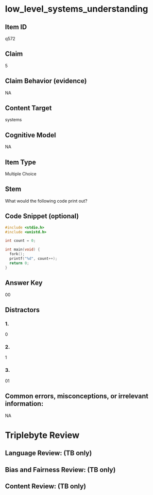 # low_level_systems_understanding

## Item ID
q572

## Claim
5

## Claim Behavior (evidence)
NA

## Content Target
systems

## Cognitive Model
NA

## Item Type
Multiple Choice

## Stem
What would the following code print out?

## Code Snippet (optional)
```c
#include <stdio.h>
#include <unistd.h> 

int count = 0;

int main(void) {
  fork();
  printf("%d", count++);
  return 0;
}
```

## Answer Key
00

## Distractors

### 1.
0

### 2.
1

### 3.
01

## Common errors, misconceptions, or irrelevant information:
NA

# Triplebyte Review


## Language Review: (TB only)


## Bias and Fairness Review: (TB only)


## Content Review: (TB only)

